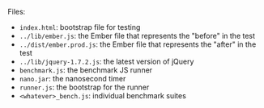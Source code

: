 Files:

* `index.html`: bootstrap file for testing
* `../lib/ember.js`: the Ember file that represents the "before" in the test
* `../dist/ember.prod.js`: the Ember file that represents the "after" in the test
* `../lib/jquery-1.7.2.js`: the latest version of jQuery
* `benchmark.js`: the benchmark JS runner
* `nano.jar`: the nanosecond timer
* `runner.js`: the bootstrap for the runner
* `<whatever>_bench.js`: individual benchmark suites


